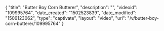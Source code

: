 {
    "title": "Butter Boy Corn Butterer",
    "description": "",
    "videoid": "109995764",
    "date_created": "1502523839",
    "date_modified": "1506123062",
    "type": "captivate",
    "layout": "video",
    "url": "\/v\/butter-boy-corn-butterer\/109995764"
}